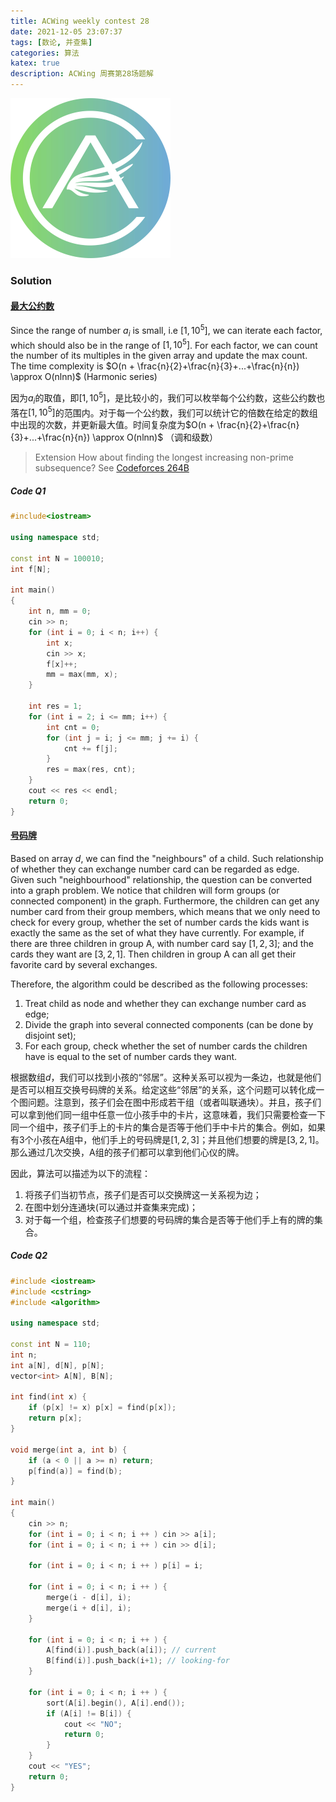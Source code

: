 ```yaml
---
title: ACWing weekly contest 28
date: 2021-12-05 23:07:37
tags: [数论, 并查集]
categories: 算法
katex: true
description: ACWing 周赛第28场题解
---
```


![LC](/images/ACWing_logo.png)

<!--more-->

###  **Solution**

#### [最大公约数](https://www.acwing.com/problem/content/4086/)

Since the range of number $a_i$ is small, i.e $[1,10^5]$, we can iterate each factor, which should also be in the range of $[1,10^5]$. For each factor, we can count the number of its multiples in the given array and update the max count. The time complexity is $O(n + \frac{n}{2}+\frac{n}{3}+...+\frac{n}{n}) \approx O(nlnn)$ (Harmonic series)

因为$a_i$的取值，即$[1,10^5]$，是比较小的，我们可以枚举每个公约数，这些公约数也落在$[1,10^5]$的范围内。对于每一个公约数，我们可以统计它的倍数在给定的数组中出现的次数，并更新最大值。时间复杂度为$O(n + \frac{n}{2}+\frac{n}{3}+...+\frac{n}{n}) \approx O(nlnn)$ （调和级数）

> Extension
> How about finding the longest increasing non-prime subsequence? See [Codeforces 264B](https://codeforces.com/problemset/problem/264/B)

##### **Code Q1**
```cpp
#include<iostream>

using namespace std;

const int N = 100010;
int f[N];

int main()
{
    int n, mm = 0;
    cin >> n;
    for (int i = 0; i < n; i++) {
        int x;
        cin >> x;
        f[x]++;
        mm = max(mm, x);
    }
    
    int res = 1;
    for (int i = 2; i <= mm; i++) {
        int cnt = 0;
        for (int j = i; j <= mm; j += i) {
            cnt += f[j];
        }
        res = max(res, cnt);
    }
    cout << res << endl;
    return 0;
}
```

#### [号码牌](https://www.acwing.com/problem/content/4087/)

Based on array $d$, we can find the "neighbours" of a child. Such relationship of whether they can exchange number card can be regarded as  edge. Given such "neighbourhood" relationship, the question can be converted into a graph problem. We notice that children will form groups (or connected component) in the graph. Furthermore, the children can get any number card from their group members, which means that we only need to check for every group, whether the set of number cards the kids want is exactly the same as the set of what they have currently. For example, if there are three children in group A, with number card say $[1,2,3]$; and the cards they want are $[3,2,1]$. Then children in group A can all get their favorite card by several exchanges.

Therefore, the algorithm could be described as the following processes:

1. Treat child as node and whether they can exchange number card as edge;
2. Divide the graph into several connected components (can be done by disjoint set);
3. For each group, check whether the set of number cards the children have is equal to the set of number cards they want.


根据数组$d$，我们可以找到小孩的“邻居”。这种关系可以视为一条边，也就是他们是否可以相互交换号码牌的关系。给定这些“邻居”的关系，这个问题可以转化成一个图问题。注意到，孩子们会在图中形成若干组（或者叫联通块）。并且，孩子们可以拿到他们同一组中任意一位小孩手中的卡片，这意味着，我们只需要检查一下同一个组中，孩子们手上的卡片的集合是否等于他们手中卡片的集合。例如，如果有3个小孩在A组中，他们手上的号码牌是$[1,2,3]$；并且他们想要的牌是$[3,2,1]$。那么通过几次交换，A组的孩子们都可以拿到他们心仪的牌。

因此，算法可以描述为以下的流程：
1. 将孩子们当初节点，孩子们是否可以交换牌这一关系视为边；
2. 在图中划分连通块(可以通过并查集来完成)；
3. 对于每一个组，检查孩子们想要的号码牌的集合是否等于他们手上有的牌的集合。


##### **Code Q2**
```cpp
#include <iostream>
#include <cstring>
#include <algorithm>

using namespace std;

const int N = 110;
int n;
int a[N], d[N], p[N];
vector<int> A[N], B[N];

int find(int x) {
    if (p[x] != x) p[x] = find(p[x]);
    return p[x];
}

void merge(int a, int b) {
    if (a < 0 || a >= n) return;
    p[find(a)] = find(b);
}

int main()
{
    cin >> n;
    for (int i = 0; i < n; i ++ ) cin >> a[i];
    for (int i = 0; i < n; i ++ ) cin >> d[i];
    
    for (int i = 0; i < n; i ++ ) p[i] = i;
    
    for (int i = 0; i < n; i ++ ) {
        merge(i - d[i], i);
        merge(i + d[i], i);
    }
    
    for (int i = 0; i < n; i ++ ) {
        A[find(i)].push_back(a[i]); // current 
        B[find(i)].push_back(i+1); // looking-for
    }
    
    for (int i = 0; i < n; i ++ ) {
        sort(A[i].begin(), A[i].end());
        if (A[i] != B[i]) {
            cout << "NO";
            return 0;
        }
    }
    cout << "YES";
    return 0;
}
```